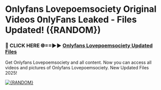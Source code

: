 # Onlyfans Lovepoemsociety Original Videos 0nlyFans Leaked - Files Updated! ({RANDOM})

<h3>🔴 CLICK HERE 🌐==►► <a href="https://betterlinks.top/A2PfLJ" rel="nofollow">Onlyfans Lovepoemsociety Updated Files</a></h3>

Get Onlyfans Lovepoemsociety and all content. Now you can access all videos and pictures of Onlyfans Lovepoemsociety. New Updated Files 2025!

[![{RANDOM}](https://i.imgur.com/ppqm5kG.gif)](https://betterlinks.top/A2PfLJ)